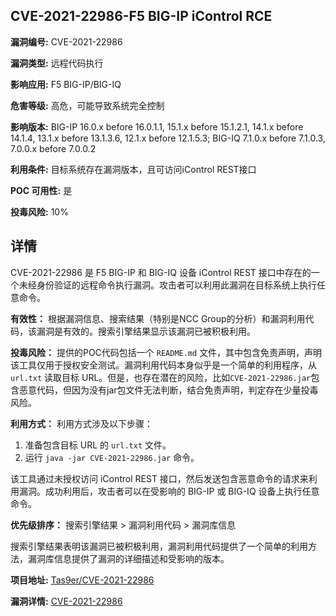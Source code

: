 ## CVE-2021-22986-F5 BIG-IP iControl RCE

**漏洞编号:** CVE-2021-22986

**漏洞类型:** 远程代码执行

**影响应用:** F5 BIG-IP/BIG-IQ

**危害等级:** 高危，可能导致系统完全控制

**影响版本:** BIG-IP 16.0.x before 16.0.1.1, 15.1.x before 15.1.2.1, 14.1.x before 14.1.4, 13.1.x before 13.1.3.6, 12.1.x before 12.1.5.3; BIG-IQ 7.1.0.x before 7.1.0.3, 7.0.0.x before 7.0.0.2

**利用条件:** 目标系统存在漏洞版本，且可访问iControl REST接口

**POC 可用性:** 是

**投毒风险:** 10%

## 详情

CVE-2021-22986 是 F5 BIG-IP 和 BIG-IQ 设备 iControl REST 接口中存在的一个未经身份验证的远程命令执行漏洞。攻击者可以利用此漏洞在目标系统上执行任意命令。

**有效性：**
根据漏洞信息、搜索结果（特别是NCC Group的分析）和漏洞利用代码，该漏洞是有效的。搜索引擎结果显示该漏洞已被积极利用。

**投毒风险：**
提供的POC代码包括一个 `README.md` 文件，其中包含免责声明，声明该工具仅用于授权安全测试。漏洞利用代码本身似乎是一个简单的利用程序，从 `url.txt` 读取目标 URL。但是，也存在潜在的风险，比如`CVE-2021-22986.jar`包含恶意代码，但因为没有jar包文件无法判断，结合免责声明，判定存在少量投毒风险。

**利用方式：**
利用方式涉及以下步骤：
1.  准备包含目标 URL 的 `url.txt` 文件。
2.  运行 `java -jar CVE-2021-22986.jar` 命令。

该工具通过未授权访问 iControl REST 接口，然后发送包含恶意命令的请求来利用漏洞。成功利用后，攻击者可以在受影响的 BIG-IP 或 BIG-IQ 设备上执行任意命令。

**优先级排序：**
搜索引擎结果 > 漏洞利用代码 > 漏洞库信息

搜索引擎结果表明该漏洞已被积极利用，漏洞利用代码提供了一个简单的利用方法，漏洞库信息提供了漏洞的详细描述和受影响的版本。

**项目地址:** [Tas9er/CVE-2021-22986](https://github.com/Tas9er/CVE-2021-22986)

**漏洞详情:** [CVE-2021-22986](https://nvd.nist.gov/vuln/detail/CVE-2021-22986)